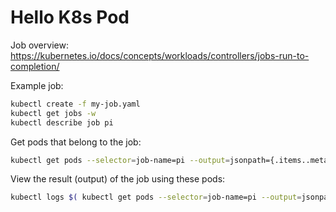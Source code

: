 # Hello K8s Pod

Job overview: https://kubernetes.io/docs/concepts/workloads/controllers/jobs-run-to-completion/

Example job:

```sh
kubectl create -f my-job.yaml
kubectl get jobs -w
kubectl describe job pi
```

Get pods that belong to the job:

```sh
kubectl get pods --selector=job-name=pi --output=jsonpath={.items..metadata.name}
```

View the result (output) of the job using these pods:

```sh
kubectl logs $( kubectl get pods --selector=job-name=pi --output=jsonpath={.items..metadata.name} )
```

